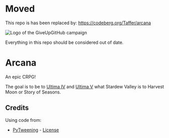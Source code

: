 # Moved

This repo is has been replaced by: https://codeberg.org/Taffer/arcana

![Logo of the GiveUpGitHub campaign](https://sfconservancy.org/img/GiveUpGitHub.png)

Everything in this repo should be considered out of date.

# Arcana

An epic CRPG!

The goal is to be to
[Ultima IV](https://wiki.ultimacodex.com/wiki/Ultima_IV:_Quest_of_the_Avatar)
and [Ultima V](https://wiki.ultimacodex.com/wiki/Ultima_V:_Warriors_of_Destiny)
what Stardew Valley is to Harvest Moon or Story of Seasons.

## Credits

Using code from:

* [PyTweening](https://github.com/asweigart/pytweening) - [License](lib/pytweening/LICENSE.txt)
